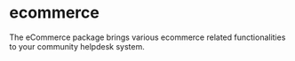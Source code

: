 # ecommerce
The eCommerce package brings various ecommerce related functionalities to your community helpdesk system.
